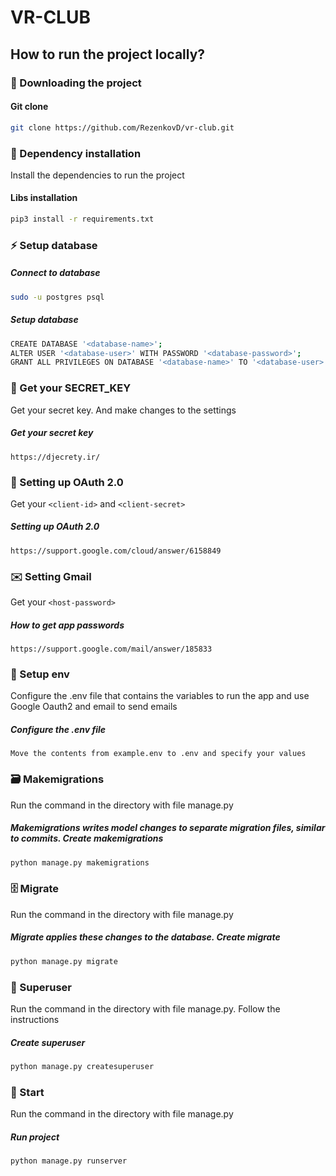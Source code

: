 # VR-CLUB
## How to run the project locally?


### 💾 Downloading the project
#### Git clone
```bash
git clone https://github.com/RezenkovD/vr-club.git
```


### 🔨 Dependency installation
Install the dependencies to run the project
#### Libs installation
```bash
pip3 install -r requirements.txt
```


### ⚡️ Setup database
##### Connect to database
```bash
sudo -u postgres psql 
```
##### Setup database
```bash
CREATE DATABASE '<database-name>';
ALTER USER '<database-user>' WITH PASSWORD '<database-password>';
GRANT ALL PRIVILEGES ON DATABASE '<database-name>' TO '<database-user>';
```


### 🔐 Get your SECRET_KEY
Get your secret key. And make changes to the settings
##### Get your secret key
```
https://djecrety.ir/
```


### 🏰 Setting up OAuth 2.0
Get your `<client-id>` and `<client-secret>`
##### Setting up OAuth 2.0
```
https://support.google.com/cloud/answer/6158849
```


### ✉️ Setting Gmail
Get your `<host-password>`
##### How to get app passwords
```
https://support.google.com/mail/answer/185833
```


### 🎁 Setup env
Configure the .env file that contains the variables to run the app and use Google Oauth2 and email to send emails
##### Configure the .env file 
`
Move the contents from example.env to .env and specify your values
`


### 🗃️ Makemigrations
Run the command in the directory with file manage.py
##### Makemigrations writes model changes to separate migration files, similar to commits. Create makemigrations
```bash
python manage.py makemigrations
```


### 🗄️ Migrate
Run the command in the directory with file manage.py
##### Migrate applies these changes to the database. Create migrate
```bash
python manage.py migrate
```


### 👑 Superuser
Run the command in the directory with file manage.py. Follow the instructions
##### Create superuser
```bash
python manage.py createsuperuser
```


### 🚀 Start
Run the command in the directory with file manage.py
##### Run project
```bash
python manage.py runserver
```

